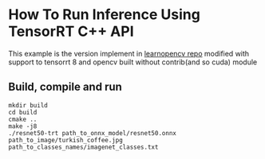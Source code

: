 # How To Run Inference Using TensorRT C++ API

This example is the version implement in [learnopencv repo](https://github.com/spmallick/learnopencv/tree/8fa15839b9283cff060284d0f549b0f083afaf90/PyTorch-ONNX-TensorRT-CPP)  modified with support to tensorrt 8 and opencv built without contrib(and so cuda) module

## Build, compile and run

```
mkdir build
cd build
cmake ..
make -j8
./resnet50-trt path_to_onnx_model/resnet50.onnx path_to_image/turkish_coffee.jpg path_to_classes_names/imagenet_classes.txt 
```
